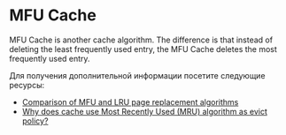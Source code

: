 # MFU Cache

MFU Cache is another cache algorithm. The difference is that instead of deleting the least frequently used entry, the MFU Cache deletes the most frequently used entry.

Для получения дополнительной информации посетите следующие ресурсы:

- [Comparison of MFU and LRU page replacement algorithms](https://stackoverflow.com/questions/13597246/comparison-of-mfu-and-lru-page-replacement-algorithms)
- [Why does cache use Most Recently Used (MRU) algorithm as evict policy?](https://stackoverflow.com/questions/5088128/why-does-cache-use-most-recently-used-mru-algorithm-as-evict-policy)
